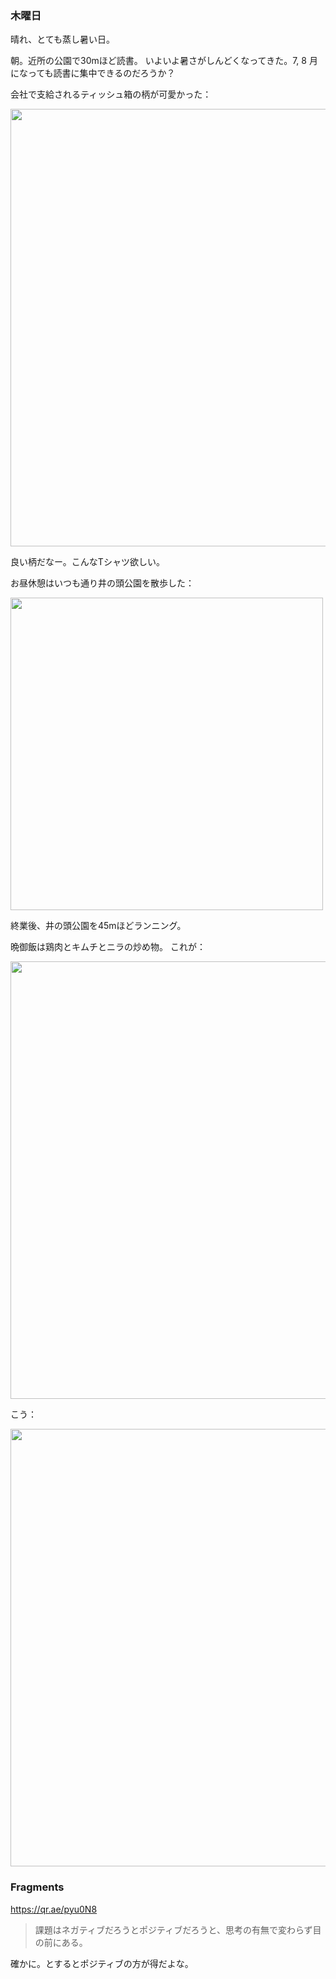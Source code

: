 ### 木曜日

晴れ、とても蒸し暑い日。

朝。近所の公園で30mほど読書。
いよいよ暑さがしんどくなってきた。7, 8 月になっても読書に集中できるのだろうか？

会社で支給されるティッシュ箱の柄が可愛かった：

<img src="https://i.imgur.com/BbIkRH2.jpg" width="700">

良い柄だなー。こんなTシャツ欲しい。

お昼休憩はいつも通り井の頭公園を散歩した：

<img src="https://i.imgur.com/3fcvYUk.jpg" width="500">

終業後、井の頭公園を45mほどランニング。

晩御飯は鶏肉とキムチとニラの炒め物。
これが：

<img src="https://i.imgur.com/4IwWHLj.jpg" width="700">

こう：

<img src="https://i.imgur.com/LLG3O5o.jpg" width="700">

### Fragments

https://qr.ae/pyu0N8

> 課題はネガティブだろうとポジティブだろうと、思考の有無で変わらず目の前にある。

確かに。とするとポジティブの方が得だよな。